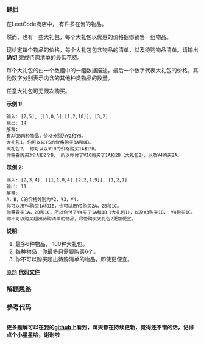 ### 题目
在LeetCode商店中， 有许多在售的物品。

然而，也有一些大礼包，每个大礼包以优惠的价格捆绑销售一组物品。

现给定每个物品的价格，每个大礼包包含物品的清单，以及待购物品清单。请输出 **确切** 完成待购清单的最低花费。

每个大礼包的由一个数组中的一组数据描述，最后一个数字代表大礼包的价格，其他数字分别表示内含的其他种类物品的数量。

任意大礼包可无限次购买。

**示例 1:**

    
    
    输入: [2,5], [[3,0,5],[1,2,10]], [3,2]
    输出: 14
    解释: 
    有A和B两种物品，价格分别为¥2和¥5。
    大礼包1，你可以以¥5的价格购买3A和0B。
    大礼包2， 你可以以¥10的价格购买1A和2B。
    你需要购买3个A和2个B， 所以你付了¥10购买了1A和2B（大礼包2），以及¥4购买2A。

**示例 2:**

    
    
    输入: [2,3,4], [[1,1,0,4],[2,2,1,9]], [1,2,1]
    输出: 11
    解释: 
    A，B，C的价格分别为¥2，¥3，¥4.
    你可以用¥4购买1A和1B，也可以用¥9购买2A，2B和1C。
    你需要买1A，2B和1C，所以你付了¥4买了1A和1B（大礼包1），以及¥3购买1B， ¥4购买1C。
    你不可以购买超出待购清单的物品，尽管购买大礼包2更加便宜。
    

**说明:**

  1. 最多6种物品， 100种大礼包。
  2. 每种物品，你最多只需要购买6个。
  3. 你不可以购买超出待购清单的物品，即使更便宜。

[原题](https://leetcode-cn.com/problems/shopping-offers/)    **[代码文件]()**


### 解题思路




### 参考代码

```go


```




**更多题解可以在我的[github](https://github.com/LZH139/leetcode_Go)上看到，每天都在持续更新，觉得还不错的话，记得点个小星星哈，谢谢啦**
